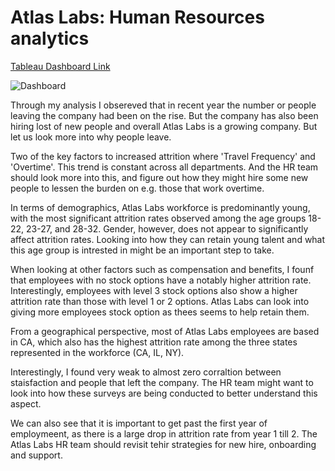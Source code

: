 # Atlas Labs: Human Resources analytics

[Tableau Dashboard Link](https://public.tableau.com/app/profile/ashlesh2213/viz/AtlasLabsHumanResourcesanalytics/HRDash2)

![Dashboard](https://github.com/Ashleshk/Tableau-And-PowerBI-Projects/blob/main/HR%20Dashboard/Tableau%20View.png)


Through my analysis I obsereved that in recent year the number or people leaving the company had been on the rise. But the company has also been hiring lost of new people and overall Atlas Labs is a growing company. But let us look more into why people leave.

Two of the key factors to increased attrition where 'Travel Frequency' and 'Overtime'. This trend is constant across all departments. And the HR team should look more into this, and figure out how they might hire some new people to lessen the burden on e.g. those that work overtime.

In terms of demographics, Atlas Labs workforce is predominantly young, with the most significant attrition rates observed among the age groups 18-22, 23-27, and 28-32. Gender, however, does not appear to significantly affect attrition rates. Looking into how they can retain young talent and what this age group is intrested in might be an important step to take.

When looking at other factors such as compensation and benefits, I founf that employees with no stock options have a notably higher attrition rate. Interestingly, employees with level 3 stock options also show a higher attrition rate than those with level 1 or 2 options. Atlas Labs can look into giving more employees stock option as thees seems to help retain them.

From a geographical perspective, most of Atlas Labs employees are based in CA, which also has the highest attrition rate among the three states represented in the workforce (CA, IL, NY).

Interestingly, I found very weak to almost zero corraltion between staisfaction and people that left the company. The HR team might want to look into how these surveys are being conducted to better understand this aspect.

We can also see that it is important to get past the first year of employmeent, as there is a large drop in attrition rate from year 1 till 2. The Atlas Labs HR team should revisit tehir strategies for new hire, onboarding and support.
